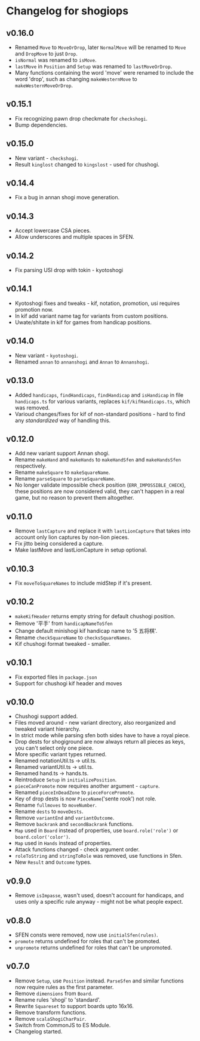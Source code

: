 # Changelog for shogiops

## v0.16.0

- Renamed `Move` to `MoveOrDrop`, later `NormalMove` will be renamed to `Move` and `DropMove` to just `Drop`.
- `isNormal` was renamed to `isMove`.
- `lastMove` in `Position` and `Setup` was renamed to `lastMoveOrDrop`.
- Many functions containing the word 'move' were renamed to include the word 'drop', such as changing `makeWesternMove` to `makeWesternMoveOrDrop`.

## v0.15.1

- Fix recognizing pawn drop checkmate for `checkshogi`.
- Bump dependencies.

## v0.15.0

- New variant - `checkshogi`.
- Result `kinglost` changed to `kingslost` - used for chushogi.

## v0.14.4

- Fix a bug in annan shogi move generation.

## v0.14.3

- Accept lowercase CSA pieces.
- Allow underscores and multiple spaces in SFEN.

## v0.14.2

- Fix parsing USI drop with tokin - kyotoshogi

## v0.14.1

- Kyotoshogi fixes and tweaks - kif, notation, promotion, usi requires promotion now.
- In kif add variant name tag for variants from custom positions.
- Uwate/shitate in kif for games from handicap positions.

## v0.14.0

- New variant - `kyotoshogi`.
- Renamed `annan` to `annanshogi` and `Annan` to `Annanshogi`.

## v0.13.0

- Added `handicaps`, `findHandicaps`, `findHandicap` and `isHandicap` in file `handicaps.ts` for various variants, replaces `kif/kifHandicaps.ts`, which was removed.
- Varioud changes/fixes for kif of non-standard positions - hard to find any _standardized_ way of handling this.

## v0.12.0

- Add new variant support Annan shogi.
- Rename `makeHand` and `makeHands` to `makeHandSfen` and `makeHandsSfen` respectively.
- Rename `makeSquare` to `makeSquareName`.
- Rename `parseSquare` to `parseSquareName`.
- No longer validate impossible check position (`ERR_IMPOSSIBLE_CHECK`), these positions are now considered valid, they can't happen in a real game, but no reason to prevent them altogether.

## v0.11.0

- Remove `lastCapture` and replace it with `lastLionCapture` that takes into account only lion captures by non-lion pieces.
- Fix jitto being considered a capture.
- Make lastMove and lastLionCapture in setup optional.

## v0.10.3

- Fix `moveToSquareNames` to include midStep if it's present.

## v0.10.2

- `makeKifHeader` returns empty string for default chushogi position.
- Remove '平手' from `handicapNameToSfen`
- Change default minishogi kif handicap name to '5 五将棋'.
- Rename `checkSquareName` to `checksSquareNames`.
- Kif chushogi format tweaked - smaller.

## v0.10.1

- Fix exported files in `package.json`
- Support for chushogi kif header and moves

## v0.10.0

- Chushogi support added.
- Files moved around - new variant directory, also reorganized and tweaked variant hierarchy.
- In strict mode while parsing sfen both sides have to have a royal piece.
- Drop dests for shogiground are now always return all pieces as keys, you can't select only one piece.
- More specific variant types returned.
- Renamed notationUtil.ts -> util.ts.
- Renamed variantUtil.ts -> util.ts.
- Renamed hand.ts -> hands.ts.
- Reintroduce `Setup` in `initializePosition`.
- `pieceCanPromote` now requires another argument - `capture`.
- Renamed `pieceInDeadZone` to `pieceForcePromote`.
- Key of drop dests is now `PieceName`('sente rook') not role.
- Rename `fullmoves` to `moveNumber`.
- Rename `dests` to `moveDests`.
- Remove `variantEnd` and `variantOutcome`.
- Remove `backrank` and `secondBackrank` functions.
- `Map` used in `Board` instead of properties, use `board.role('role')` or `board.color('color')`.
- `Map` used in `Hands` instead of properties.
- Attack functions changed - check argument order.
- `roleToString` and `stringToRole` was removed, use functions in Sfen.
- New `Result` and `Outcome` types.

## v0.9.0

- Remove `isImpasse`, wasn't used, doesn't account for handicaps, and uses only a specific rule anyway - might not be what people expect.

## v0.8.0

- SFEN consts were removed, now use `initialSfen(rules)`.
- `promote` returns undefined for roles that can't be promoted.
- `unpromote` returns undefined for roles that can't be unpromoted.

## v0.7.0

- Remove `Setup`, use `Position` instead. `ParseSfen` and similar functions now require rules as the first parameter.
- Remove `dimensions` from `Board`.
- Rename rules 'shogi' to 'standard'.
- Rewrite `Squareset` to support boards upto 16x16.
- Remove transform functions.
- Remove `scalaShogiCharPair`.
- Switch from CommonJS to ES Module.
- Changelog started.
